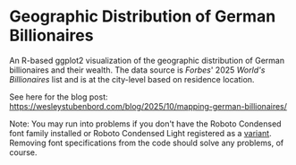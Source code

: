# Geographic Distribution of German Billionaires
An R-based ggplot2 visualization of the geographic distribution of German billionaires and their wealth.  The data source is *Forbes*' 2025 *World's Billionaires* list and is at the city-level based on residence location.  

See here for the blog post: https://wesleystubenbord.com/blog/2025/10/mapping-german-billionaires/

Note: You may run into problems if you don't have the Roboto Condensed font family installed or Roboto Condensed Light registered as a [variant](https://systemfonts.r-lib.org/reference/register_variant.html). Removing font specifications from the code should solve any problems, of course.
